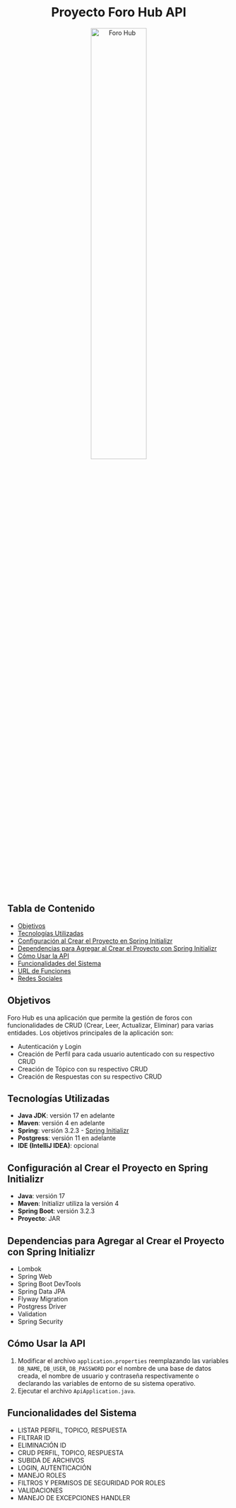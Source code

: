 <h1 align="center">Proyecto Foro Hub API</h1>

<p align="center">
  <img src="src/main/resources/static/img/Inicio-foro-hub.png" alt="Foro Hub" width="50%">
</p>

## Tabla de Contenido
- [Objetivos](#objetivos)
- [Tecnologías Utilizadas](#tecnologías-utilizadas)
- [Configuración al Crear el Proyecto en Spring Initializr](#configuración-al-crear-el-proyecto-en-spring-initializr)
- [Dependencias para Agregar al Crear el Proyecto con Spring Initializr](#dependencias-para-agregar-al-crear-el-proyecto-con-spring-initializr)
- [Cómo Usar la API](#cómo-usar-la-api)
- [Funcionalidades del Sistema](#funcionalidades-del-sistema)
- [URL de Funciones](#url-de-funciones)
- [Redes Sociales](#redes-sociales)

## Objetivos
Foro Hub es una aplicación que permite la gestión de foros con funcionalidades de CRUD (Crear, Leer, Actualizar, Eliminar) para varias entidades. Los objetivos principales de la aplicación son:
- Autenticación y Login
- Creación de Perfil para cada usuario autenticado con su respectivo CRUD
- Creación de Tópico con su respectivo CRUD
- Creación de Respuestas con su respectivo CRUD

## Tecnologías Utilizadas
- **Java JDK**: versión 17 en adelante
- **Maven**: versión 4 en adelante
- **Spring**: versión 3.2.3 - [Spring Initializr](https://start.spring.io/)
- **Postgress**: versión 11 en adelante
- **IDE (IntelliJ IDEA)**: opcional

## Configuración al Crear el Proyecto en Spring Initializr
- **Java**: versión 17
- **Maven**: Initializr utiliza la versión 4
- **Spring Boot**: versión 3.2.3
- **Proyecto**: JAR

## Dependencias para Agregar al Crear el Proyecto con Spring Initializr
- Lombok
- Spring Web
- Spring Boot DevTools
- Spring Data JPA
- Flyway Migration
- Postgress Driver
- Validation
- Spring Security

## Cómo Usar la API
1. Modificar el archivo `application.properties` reemplazando las variables `DB_NAME`, `DB_USER`, `DB_PASSWORD` por el nombre de una base de datos creada, el nombre de usuario y contraseña respectivamente o declarando las variables de entorno de su sistema operativo.
2. Ejecutar el archivo `ApiApplication.java`.

## Funcionalidades del Sistema
-  LISTAR PERFIL, TOPICO, RESPUESTA
-  FILTRAR ID
-  ELIMINACIÓN ID
-  CRUD PERFIL, TOPICO, RESPUESTA
-  SUBIDA DE ARCHIVOS
-  LOGIN, AUTENTICACIÓN
-  MANEJO ROLES
-  FILTROS Y PERMISOS DE SEGURIDAD POR ROLES
-  VALIDACIONES
-  MANEJO DE EXCEPCIONES HANDLER

